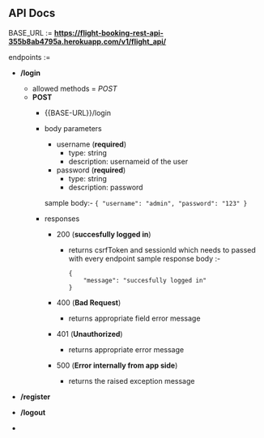 ## API Docs

BASE_URL := **https://flight-booking-rest-api-355b8ab4795a.herokuapp.com/v1/flight_api/**

endpoints := 
* **/login**
    - allowed methods = *POST*

    * **POST**
        - {{BASE-URL}}/login
        - body parameters 
            * username (**required**) 
                - type: string
                - description: usernameid of the user
            * password (**required**)
                - type: string
                - description: password 
            
            sample body:- 
                ```
                {
                    "username": "admin",
                    "password": "123"
                }
                ```

        - responses
            * 200 (**succesfully logged in**)
                - returns csrfToken and sessionId which needs to passed with every endpoint
                sample response body :- 
                    ```
                    {
                        "message": "succesfully logged in"
                    }
                    ```

            * 400 (**Bad Request**)
                - returns appropriate field error message 
            * 401 (**Unauthorized**)
                - returns appropriate error message
            * 500 (**Error internally from app side**)
                - returns the raised exception message

* **/register**

* **/logout**

* 